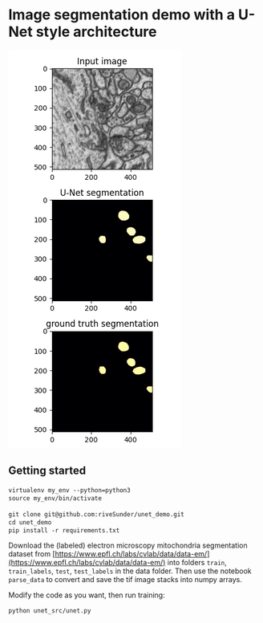# Image segmentation demo with a U-Net style architecture

![U-Net segmentation of mitochondria in EM images](assets/unet_seg.gif)

## Getting started

```
virtualenv my_env --python=python3
source my_env/bin/activate

git clone git@github.com:riveSunder/unet_demo.git
cd unet_demo
pip install -r requirements.txt
```

Download the (labeled) electron microscopy mitochondria segmentation dataset from [https://www.epfl.ch/labs/cvlab/data/data-em/](https://www.epfl.ch/labs/cvlab/data/data-em/) into folders `train`, `train_labels`, `test`, `test_labels` in the data folder. Then use the notebook `parse_data` to convert and save the tif image stacks into numpy arrays.

Modify the code as you want, then run training:

```
python unet_src/unet.py

```

